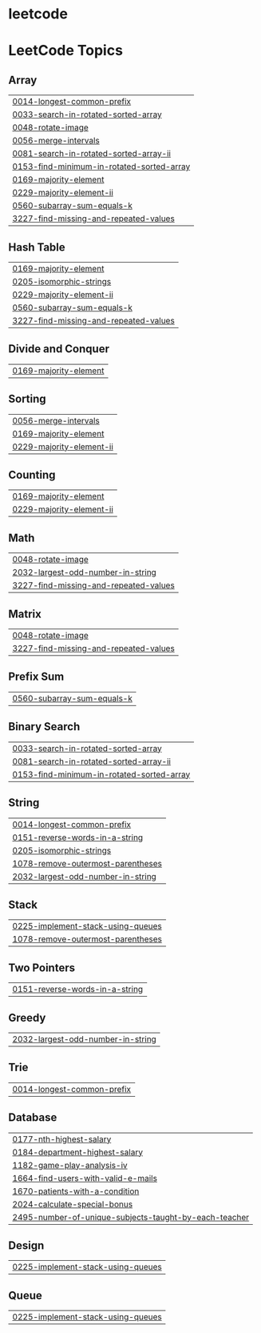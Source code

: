 # leetcode
<!---LeetCode Topics Start-->
# LeetCode Topics
## Array
|  |
| ------- |
| [0014-longest-common-prefix](https://github.com/Sahil-Badkul/leetcode/tree/master/0014-longest-common-prefix) |
| [0033-search-in-rotated-sorted-array](https://github.com/Sahil-Badkul/leetcode/tree/master/0033-search-in-rotated-sorted-array) |
| [0048-rotate-image](https://github.com/Sahil-Badkul/leetcode/tree/master/0048-rotate-image) |
| [0056-merge-intervals](https://github.com/Sahil-Badkul/leetcode/tree/master/0056-merge-intervals) |
| [0081-search-in-rotated-sorted-array-ii](https://github.com/Sahil-Badkul/leetcode/tree/master/0081-search-in-rotated-sorted-array-ii) |
| [0153-find-minimum-in-rotated-sorted-array](https://github.com/Sahil-Badkul/leetcode/tree/master/0153-find-minimum-in-rotated-sorted-array) |
| [0169-majority-element](https://github.com/Sahil-Badkul/leetcode/tree/master/0169-majority-element) |
| [0229-majority-element-ii](https://github.com/Sahil-Badkul/leetcode/tree/master/0229-majority-element-ii) |
| [0560-subarray-sum-equals-k](https://github.com/Sahil-Badkul/leetcode/tree/master/0560-subarray-sum-equals-k) |
| [3227-find-missing-and-repeated-values](https://github.com/Sahil-Badkul/leetcode/tree/master/3227-find-missing-and-repeated-values) |
## Hash Table
|  |
| ------- |
| [0169-majority-element](https://github.com/Sahil-Badkul/leetcode/tree/master/0169-majority-element) |
| [0205-isomorphic-strings](https://github.com/Sahil-Badkul/leetcode/tree/master/0205-isomorphic-strings) |
| [0229-majority-element-ii](https://github.com/Sahil-Badkul/leetcode/tree/master/0229-majority-element-ii) |
| [0560-subarray-sum-equals-k](https://github.com/Sahil-Badkul/leetcode/tree/master/0560-subarray-sum-equals-k) |
| [3227-find-missing-and-repeated-values](https://github.com/Sahil-Badkul/leetcode/tree/master/3227-find-missing-and-repeated-values) |
## Divide and Conquer
|  |
| ------- |
| [0169-majority-element](https://github.com/Sahil-Badkul/leetcode/tree/master/0169-majority-element) |
## Sorting
|  |
| ------- |
| [0056-merge-intervals](https://github.com/Sahil-Badkul/leetcode/tree/master/0056-merge-intervals) |
| [0169-majority-element](https://github.com/Sahil-Badkul/leetcode/tree/master/0169-majority-element) |
| [0229-majority-element-ii](https://github.com/Sahil-Badkul/leetcode/tree/master/0229-majority-element-ii) |
## Counting
|  |
| ------- |
| [0169-majority-element](https://github.com/Sahil-Badkul/leetcode/tree/master/0169-majority-element) |
| [0229-majority-element-ii](https://github.com/Sahil-Badkul/leetcode/tree/master/0229-majority-element-ii) |
## Math
|  |
| ------- |
| [0048-rotate-image](https://github.com/Sahil-Badkul/leetcode/tree/master/0048-rotate-image) |
| [2032-largest-odd-number-in-string](https://github.com/Sahil-Badkul/leetcode/tree/master/2032-largest-odd-number-in-string) |
| [3227-find-missing-and-repeated-values](https://github.com/Sahil-Badkul/leetcode/tree/master/3227-find-missing-and-repeated-values) |
## Matrix
|  |
| ------- |
| [0048-rotate-image](https://github.com/Sahil-Badkul/leetcode/tree/master/0048-rotate-image) |
| [3227-find-missing-and-repeated-values](https://github.com/Sahil-Badkul/leetcode/tree/master/3227-find-missing-and-repeated-values) |
## Prefix Sum
|  |
| ------- |
| [0560-subarray-sum-equals-k](https://github.com/Sahil-Badkul/leetcode/tree/master/0560-subarray-sum-equals-k) |
## Binary Search
|  |
| ------- |
| [0033-search-in-rotated-sorted-array](https://github.com/Sahil-Badkul/leetcode/tree/master/0033-search-in-rotated-sorted-array) |
| [0081-search-in-rotated-sorted-array-ii](https://github.com/Sahil-Badkul/leetcode/tree/master/0081-search-in-rotated-sorted-array-ii) |
| [0153-find-minimum-in-rotated-sorted-array](https://github.com/Sahil-Badkul/leetcode/tree/master/0153-find-minimum-in-rotated-sorted-array) |
## String
|  |
| ------- |
| [0014-longest-common-prefix](https://github.com/Sahil-Badkul/leetcode/tree/master/0014-longest-common-prefix) |
| [0151-reverse-words-in-a-string](https://github.com/Sahil-Badkul/leetcode/tree/master/0151-reverse-words-in-a-string) |
| [0205-isomorphic-strings](https://github.com/Sahil-Badkul/leetcode/tree/master/0205-isomorphic-strings) |
| [1078-remove-outermost-parentheses](https://github.com/Sahil-Badkul/leetcode/tree/master/1078-remove-outermost-parentheses) |
| [2032-largest-odd-number-in-string](https://github.com/Sahil-Badkul/leetcode/tree/master/2032-largest-odd-number-in-string) |
## Stack
|  |
| ------- |
| [0225-implement-stack-using-queues](https://github.com/Sahil-Badkul/leetcode/tree/master/0225-implement-stack-using-queues) |
| [1078-remove-outermost-parentheses](https://github.com/Sahil-Badkul/leetcode/tree/master/1078-remove-outermost-parentheses) |
## Two Pointers
|  |
| ------- |
| [0151-reverse-words-in-a-string](https://github.com/Sahil-Badkul/leetcode/tree/master/0151-reverse-words-in-a-string) |
## Greedy
|  |
| ------- |
| [2032-largest-odd-number-in-string](https://github.com/Sahil-Badkul/leetcode/tree/master/2032-largest-odd-number-in-string) |
## Trie
|  |
| ------- |
| [0014-longest-common-prefix](https://github.com/Sahil-Badkul/leetcode/tree/master/0014-longest-common-prefix) |
## Database
|  |
| ------- |
| [0177-nth-highest-salary](https://github.com/Sahil-Badkul/leetcode/tree/master/0177-nth-highest-salary) |
| [0184-department-highest-salary](https://github.com/Sahil-Badkul/leetcode/tree/master/0184-department-highest-salary) |
| [1182-game-play-analysis-iv](https://github.com/Sahil-Badkul/leetcode/tree/master/1182-game-play-analysis-iv) |
| [1664-find-users-with-valid-e-mails](https://github.com/Sahil-Badkul/leetcode/tree/master/1664-find-users-with-valid-e-mails) |
| [1670-patients-with-a-condition](https://github.com/Sahil-Badkul/leetcode/tree/master/1670-patients-with-a-condition) |
| [2024-calculate-special-bonus](https://github.com/Sahil-Badkul/leetcode/tree/master/2024-calculate-special-bonus) |
| [2495-number-of-unique-subjects-taught-by-each-teacher](https://github.com/Sahil-Badkul/leetcode/tree/master/2495-number-of-unique-subjects-taught-by-each-teacher) |
## Design
|  |
| ------- |
| [0225-implement-stack-using-queues](https://github.com/Sahil-Badkul/leetcode/tree/master/0225-implement-stack-using-queues) |
## Queue
|  |
| ------- |
| [0225-implement-stack-using-queues](https://github.com/Sahil-Badkul/leetcode/tree/master/0225-implement-stack-using-queues) |
<!---LeetCode Topics End-->